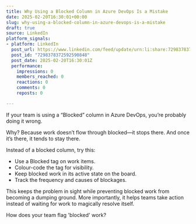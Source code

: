 ```yaml
---
title: Why Using a Blocked Column in Azure DevOps Is a Mistake
date: 2025-02-20T16:30:01+00:00
slug: why-using-a-blocked-column-in-azure-devops-is-a-mistake
draft: true
source: LinkedIn
platform_signals:
- platform: LinkedIn
  post_url: https://www.linkedin.com/feed/update/urn:li:share:7298378372592590848
  post_id: "7298378372592590848"
  post_date: 2025-02-20T16:30:01Z
  performance:
    impressions: 0
    members_reached: 0
    reactions: 0
    comments: 0
    reposts: 0

---
```

If your team is using a “Blocked” column in Azure DevOps, you’re probably doing it wrong.

Why? Because work doesn’t flow through blocked—it stops there. And once it’s there, it tends to stay there.

Instead of a blocked column, try this:

- Use a Blocked tag on work items.
- Colour-code the tag for visibility.
- Keep blocked work in its active state on the board.
- Track the frequency and causes of blockages.

This keeps the problem in sight while preventing blocked work from becoming a dumping ground. More importantly, it helps teams take action instead of waiting for work to magically resolve itself.

How does your team flag 'blocked' work?
